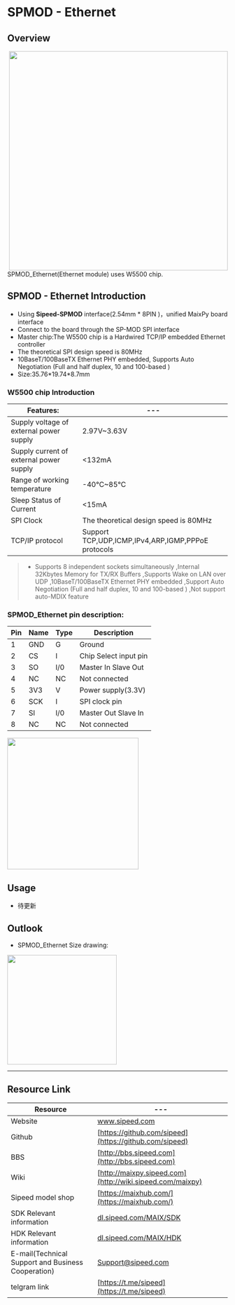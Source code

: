 # SPMOD - Ethernet


## Overview

<img src="../../assets/spmod/spmod_ethernet/sp_ethernet.png" align="right" width="" height="500" />

SPMOD_Ethernet(Ethernet module) uses W5500 chip.

## SPMOD - Ethernet Introduction

- Using **Sipeed-SPMOD** interface(2.54mm * 8PIN )，unified MaixPy board interface
- Connect to the board through the SP-MOD SPI interface
- Master chip:The W5500 chip is a Hardwired TCP/IP embedded Ethernet controller
- The theoretical SPI design speed is 80MHz
-	10BaseT/100BaseTX Ethernet PHY embedded, Supports Auto Negotiation (Full and half duplex, 10 and 100-based )
- Size:35.76\*19.74\*8.7mm

###  W5500 chip Introduction

| Features: | --- |
| --- | -- |
| Supply voltage of external power supply | 2.97V~3.63V |
| Supply current of external power supply | <132mA |
| Range of working temperature | -40℃~85℃ |
| Sleep Status of Current | <15mA |
| SPI Clock | The theoretical design speed is 80MHz |
| TCP/IP protocol | Support TCP,UDP,ICMP,IPv4,ARP,IGMP,PPPoE protocols |

> - Supports 8 independent sockets simultaneously
,Internal 32Kbytes Memory for TX/RX Buffers
,Supports Wake on LAN over UDP
,10BaseT/100BaseTX Ethernet PHY embedded
,Support Auto Negotiation (Full and half duplex, 10 and 100-based )
,Not support auto-MDIX feature


###  SPMOD_Ethernet pin description:

| Pin  | Name | Type  | Description  |
| -------- | -------- | ---- | ---------- |
| 1 | GND | G |  Ground |
| 2 | CS | I | Chip Select input pin |
| 3 | SO | I/0 | Master In Slave Out  |
| 4 | NC | NC | Not connected |
| 5 | 3V3 | V | Power supply(3.3V) |
| 6 | SCK | I | SPI clock pin |
| 7 | SI | I/0 | Master Out Slave In |
| 8 | NC | NC | Not connected |


<img src="" width="300" />


## Usage

- 待更新

## Outlook

- SPMOD_Ethernet Size drawing:

<img src="../../assets/spmod/spmod_ethernet/sipeed_spmod_ethernet.png" height="250" />

-----

## Resource Link

| Resource | --- |
| --- | --- |
| Website | www.sipeed.com |
| Github | [https://github.com/sipeed](https://github.com/sipeed) |
| BBS | [http://bbs.sipeed.com](http://bbs.sipeed.com) |
| Wiki | [http://maixpy.sipeed.com](http://wiki.sipeed.com/maixpy) |
| Sipeed model shop | [https://maixhub.com/](https://maixhub.com/) |
| SDK Relevant information | [dl.sipeed.com/MAIX/SDK](dl.sipeed.com/MAIX/SDK) |
| HDK Relevant information | [dl.sipeed.com/MAIX/HDK](dl.sipeed.com/MAIX/HDK) |
| E-mail(Technical Support and Business Cooperation) | [Support@sipeed.com](mailto:support@sipeed.com) |
| telgram link | [https://t.me/sipeed](https://t.me/sipeed)  |